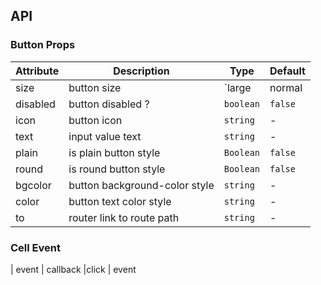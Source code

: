 ## API

### Button Props

| Attribute | Description | Type | Default |
|------|------|------|------|
| size | button size | `large|normal|small|mini` | `normal` |
| disabled | button disabled ?  | `boolean` | `false` |
| icon | button icon | `string` | - |
| text | input value text | `string` | - |
| plain |  is plain button style  | `Boolean` | `false` |
| round | is round button style | `Boolean` | `false` |
| bgcolor | button background-color style | `string` | - |
| color | button text color style | `string` | - |
| to | router link to route path | `string` | - |

### Cell Event
| event  |  callback 
|click   | event